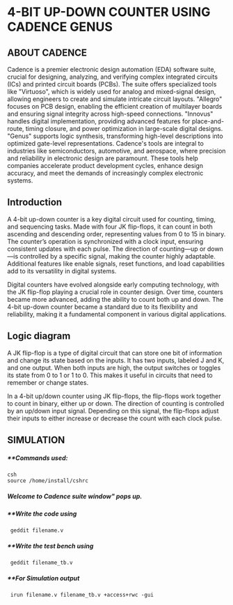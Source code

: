 # 4-BIT UP-DOWN COUNTER USING CADENCE GENUS
## ABOUT CADENCE
Cadence is a premier electronic design automation (EDA) software suite, crucial for designing, analyzing, and verifying complex integrated circuits (ICs) and printed circuit boards (PCBs). The suite offers specialized tools like "Virtuoso", which is widely used for analog and mixed-signal design, allowing engineers to create and simulate intricate circuit layouts. "Allegro" focuses on PCB design, enabling the efficient creation of multilayer boards and ensuring signal integrity across high-speed connections. "Innovus" handles digital implementation, providing advanced features for place-and-route, timing closure, and power optimization in large-scale digital designs. "Genus" supports logic synthesis, transforming high-level descriptions into optimized gate-level representations. Cadence's tools are integral to industries like semiconductors, automotive, and aerospace, where precision and reliability in electronic design are paramount. These tools help companies accelerate product development cycles, enhance design accuracy, and meet the demands of increasingly complex electronic systems.

## Introduction

</p> A 4-bit up-down counter is a key digital circuit used for counting, timing, and sequencing tasks. Made with four JK flip-flops, it can count in both ascending and descending order, representing values from 0 to 15 in binary. The counter’s operation is synchronized with a clock input, ensuring consistent updates with each pulse. The direction of counting—up or down—is controlled by a specific signal, making the counter highly adaptable. Additional features like enable signals, reset functions, and load capabilities add to its versatility in digital systems. </p>

</p> Digital counters have evolved alongside early computing technology, with the JK flip-flop playing a crucial role in counter design. Over time, counters became more advanced, adding the ability to count both up and down. The 4-bit up-down counter became a standard due to its flexibility and reliability, making it a fundamental component in various digital applications. </p>

## Logic diagram


 </p> A JK flip-flop is a type of digital circuit that can store one bit of information and change its state based on the inputs. It has two inputs, labeled J and K, and one output. When both inputs are high, the output switches or toggles its state from 0 to 1 or 1 to 0. This makes it useful in circuits that need to remember or change states. </p>

</p> In a 4-bit up/down counter using JK flip-flops, the flip-flops work together to count in binary, either up or down. The direction of counting is controlled by an up/down input signal. Depending on this signal, the flip-flops adjust their inputs to either increase or decrease the count with each clock pulse. </p>

## SIMULATION
##### **Commands used:
    csh
    source /home/install/cshrc
 
##### Welcome to Cadence suite window" pops up.
##### **Write the code using
     geddit filename.v 
##### **Write the test bench using
     geddit filename_tb.v
##### **For Simulation output
     irun filename.v filename_tb.v +access+rwc -gui


    
